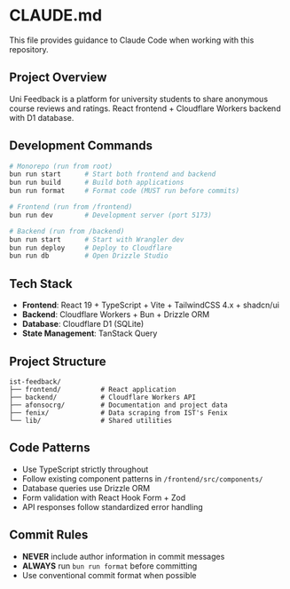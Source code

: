 # CLAUDE.md

This file provides guidance to Claude Code when working with this repository.

## Project Overview

Uni Feedback is a platform for university students to share anonymous course reviews and ratings. React frontend + Cloudflare Workers backend with D1 database.

## Development Commands

```bash
# Monorepo (run from root)
bun run start      # Start both frontend and backend
bun run build      # Build both applications
bun run format     # Format code (MUST run before commits)

# Frontend (run from /frontend)
bun run dev        # Development server (port 5173)

# Backend (run from /backend)
bun run start      # Start with Wrangler dev
bun run deploy     # Deploy to Cloudflare
bun run db         # Open Drizzle Studio
```

## Tech Stack

- **Frontend**: React 19 + TypeScript + Vite + TailwindCSS 4.x + shadcn/ui
- **Backend**: Cloudflare Workers + Bun + Drizzle ORM
- **Database**: Cloudflare D1 (SQLite)
- **State Management**: TanStack Query

## Project Structure

```
ist-feedback/
├── frontend/          # React application
├── backend/           # Cloudflare Workers API
├── afonsocrg/         # Documentation and project data
├── fenix/             # Data scraping from IST's Fenix
└── lib/               # Shared utilities
```

## Code Patterns

- Use TypeScript strictly throughout
- Follow existing component patterns in `/frontend/src/components/`
- Database queries use Drizzle ORM
- Form validation with React Hook Form + Zod
- API responses follow standardized error handling

## Commit Rules

- **NEVER** include author information in commit messages
- **ALWAYS** run `bun run format` before committing
- Use conventional commit format when possible
